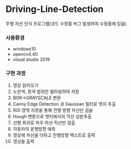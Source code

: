 # Driving-Line-Detection
주행 차선 인식 프로그램(코드 수정중 버그 발생하여 수정중에 있음)

### 사용환경
- windows10
- opencv4.40
- visual studio 2019

### 구현 과정
1) 영상 읽어오기
2) 노란색, 흰색 범위만 필터링하여 저장
3) BGR->GRAYSCALE 변환
4) Canny Edge Detection 과 Gaussian 필터로 엣지 추출
5) ROI 영역 지정을 통해 진행 방향 차선만 검술
6) Hough 변환으로 엣지에서의 직선 성분추출
7) 선형 회귀로 좌우 차선 직선만 검출
8) 자동차의 운행방향 예측
9) 영상에 차선을 더하고 진행방향 텍스트로 출력
10) 영상을 출력



